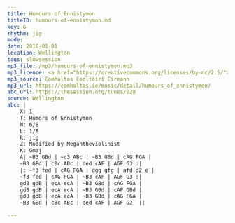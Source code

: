 ```yaml
---
title: Humours of Ennistymon
titleID: humours-of-ennistymon.md
key: G
rhythm: jig
mode:
date: 2016-01-01
location: Wellington
tags: slowsession
mp3_file: /mp3/humours-of-ennistymon.mp3
mp3_licence: <a href="https://creativecommons.org/licenses/by-nc/2.5/">CC-BY-NC-2.5</a>
mp3_source: Comhaltas Ceoltóirí Éireann
mp3_url: https://comhaltas.ie/music/detail/humours_of_ennistymon/
abc_url: https://thesession.org/tunes/228
source: Wellington
abc: |
    X: 1
    T: Humors of Ennistymon
    M: 6/8
    L: 1/8
    R: jig
    Z: Modified by Megantheviolinist
    K: Gmaj
    A| ~B3 GBd | ~c3 ABc | ~B3 GBd | cAG FGA |
    ~B3 GBd | cBc ABc | ded cAF | AGF G3 :|
    |: ~f3 fed | cAG FGA | dgg gfg | afd d2 e |
    ~f3 fed | cAG FGA | ~B3 cAF | AGF G3 :|
    gdB gdB | ecA ecA | ~B3 GBd | cAG FGA |
    gdB gdB | ecA ecA | ~B3 GBd | cAF GBd |
    gdB gdB | ecA ecA | ~B3 GBd | cAG FGA |
    ~B3 GBd | cBc ABc | ded cAF | AGF G2  ||

---
```

